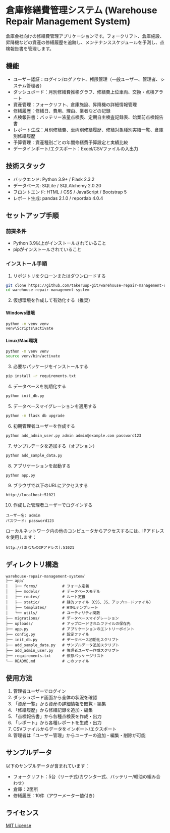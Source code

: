 # 倉庫修繕費管理システム (Warehouse Repair Management System)

倉庫会社向けの修繕費管理アプリケーションです。フォークリフト、倉庫施設、昇降機などの資産の修繕履歴を追跡し、メンテナンススケジュールを予測し、点検報告書を管理します。

## 機能

- ユーザー認証：ログイン/ログアウト、権限管理（一般ユーザー、管理者、システム管理者）
- ダッシュボード：月別修繕費推移グラフ、修繕費上位車両、交換・点検アラート
- 資産管理：フォークリフト、倉庫施設、昇降機の詳細情報管理
- 修繕履歴：修繕日、費用、理由、業者などの記録
- 点検報告書：バッテリー液量点検表、定期自主検査記録表、始業前点検報告書
- レポート生成：月別修繕費、車両別修繕履歴、修繕対象種別実績一覧、倉庫別修繕履歴
- 予算管理：資産種別ごとの年間修繕費予算設定と実績比較
- データインポート/エクスポート：Excel/CSVファイルの入出力

## 技術スタック

- バックエンド: Python 3.9+ / Flask 2.3.2
- データベース: SQLite / SQLAlchemy 2.0.20
- フロントエンド: HTML / CSS / JavaScript / Bootstrap 5
- レポート生成: pandas 2.1.0 / reportlab 4.0.4

## セットアップ手順

### 前提条件

- Python 3.9以上がインストールされていること
- pipがインストールされていること

### インストール手順

1. リポジトリをクローンまたはダウンロードする

```bash
git clone https://github.com/takeruup-git/warehouse-repair-management-system.git
cd warehouse-repair-management-system
```

2. 仮想環境を作成して有効化する（推奨）

#### Windows環境
```bash
python -m venv venv
venv\Scripts\activate
```

#### Linux/Mac環境
```bash
python -m venv venv
source venv/bin/activate
```

3. 必要なパッケージをインストールする

```bash
pip install -r requirements.txt
```

4. データベースを初期化する

```bash
python init_db.py
```

5. データベースマイグレーションを適用する

```bash
python -m flask db upgrade
```

6. 初期管理者ユーザーを作成する

```bash
python add_admin_user.py admin admin@example.com password123
```

7. サンプルデータを追加する（オプション）

```bash
python add_sample_data.py
```

8. アプリケーションを起動する

```bash
python app.py
```

9. ブラウザで以下のURLにアクセスする

```
http://localhost:51021
```

10. 作成した管理者ユーザーでログインする

```
ユーザー名: admin
パスワード: password123
```

ローカルネットワーク内の他のコンピュータからアクセスするには、IPアドレスを使用します：

```
http://[あなたのIPアドレス]:51021
```

## ディレクトリ構造

```
warehouse-repair-management-system/
├── app/
│   ├── forms/           # フォーム定義
│   ├── models/          # データベースモデル
│   ├── routes/          # ルート定義
│   ├── static/          # 静的ファイル（CSS、JS、アップロードファイル）
│   ├── templates/       # HTMLテンプレート
│   └── utils/           # ユーティリティ関数
├── migrations/          # データベースマイグレーション
├── uploads/             # アップロードされたファイルの保存先
├── app.py               # アプリケーションのエントリーポイント
├── config.py            # 設定ファイル
├── init_db.py           # データベース初期化スクリプト
├── add_sample_data.py   # サンプルデータ追加スクリプト
├── add_admin_user.py    # 管理者ユーザー作成スクリプト
├── requirements.txt     # 依存パッケージリスト
└── README.md            # このファイル
```

## 使用方法

1. 管理者ユーザーでログイン
2. ダッシュボード画面から全体の状況を確認
3. 「資産一覧」から資産の詳細情報を閲覧・編集
4. 「修繕履歴」から修繕記録を追加・編集
5. 「点検報告書」から各種点検表を作成・出力
6. 「レポート」から各種レポートを生成・出力
7. CSVファイルからデータをインポート/エクスポート
8. 管理者は「ユーザー管理」からユーザーの追加・編集・削除が可能

## サンプルデータ

以下のサンプルデータが含まれています：

- フォークリフト：5台（リーチ式/カウンター式、バッテリー/軽油の組み合わせ）
- 倉庫：2箇所
- 修繕履歴：10件（アワーメーター値付き）

## ライセンス

[MIT License](LICENSE)